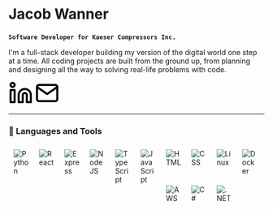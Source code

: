 # Jacob Wanner

**`Software Developer for Kaeser Compressors Inc.`**

I'm a full-stack developer building my version of the digital world one step at a time. All coding projects are built from the ground up, from planning and designing all the way to solving real-life problems with code.

   <p align="left">
      <a href="https://www.linkedin.com/in/jacob-wanner">
         <img alt="Linkedin Link" title="Linkedin" src="./assests/linkedin.svg"/></a> 
      <a href="mailto:wannerjacob13@gmail.com">
         <img alt="Email link" title="Email Me" src="./assests/mail.svg"/></a> 
   </p>

---

### 🧰 Languages and Tools

<img align="left" alt="Python" width="30px" style="padding:10px;" src="https://cdn.jsdelivr.net/gh/devicons/devicon/icons/python/python-plain.svg" />
<img align="left" alt="React" width="30px" style="padding:10px" src="https://cdn.jsdelivr.net/gh/devicons/devicon/icons/react/react-original.svg" />
<img align="left" alt="Express" width="30px" style="padding:10px;" src="https://cdn.jsdelivr.net/gh/devicons/devicon/icons/express/express-original.svg" />
<img align="left" alt="NodeJS" width="30px" style="padding:10px;" src="https://cdn.jsdelivr.net/gh/devicons/devicon/icons/nodejs/nodejs-original.svg" />
<img align="left" alt="TypeScript" width="30px" style="padding:10px;" src="https://cdn.jsdelivr.net/gh/devicons/devicon/icons/typescript/typescript-plain.svg" />
<img align="left" alt="JavaScript" width="30px" style="padding:10px;" src="https://cdn.jsdelivr.net/gh/devicons/devicon/icons/javascript/javascript-plain.svg" />
<img align="left" alt="HTML" width="30px" style="padding:10px;" src="https://cdn.jsdelivr.net/gh/devicons/devicon/icons/html5/html5-plain.svg" />
<img align="left" alt="CSS" width="30px" style="padding:10px;" src="https://cdn.jsdelivr.net/gh/devicons/devicon/icons/css3/css3-plain.svg" />
<img align="left" alt="Linux" width="30px" style="padding:10px;" src="https://cdn.jsdelivr.net/gh/devicons/devicon/icons/linux/linux-original.svg" />
 <img align="left" alt="Docker" width="30px" style="padding:10px;" src="https://cdn.jsdelivr.net/gh/devicons/devicon@latest/icons/docker/docker-plain.svg" />
 <img align="left" alt="AWS" width="30px" style="padding:10px;" src="https://cdn.jsdelivr.net/gh/devicons/devicon@latest/icons/amazonwebservices/amazonwebservices-original-wordmark.svg" />
<img align="left" alt="C#" width="30px" style="padding:10px;" src="https://cdn.jsdelivr.net/gh/devicons/devicon/icons/csharp/csharp-original.svg" />
 <img align="left" alt=".NET" width="30px" style="padding:10px;"  src="https://cdn.jsdelivr.net/gh/devicons/devicon@latest/icons/dot-net/dot-net-plain-wordmark.svg" />
<br />

#

